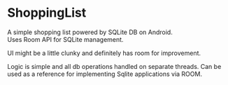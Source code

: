 # ShoppingList
A simple shopping list powered by SQLite DB on Android.   
Uses Room API for SQLite management.  

UI might be a little clunky and definitely has room for improvement.  

Logic is simple and all db operations handled on separate threads. Can be used as a reference for implementing Sqlite applications via ROOM.  

